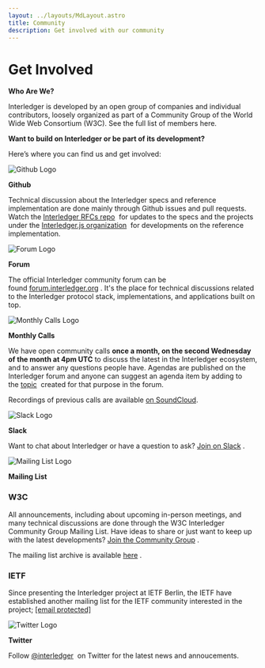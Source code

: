 ```yaml
---
layout: ../layouts/MdLayout.astro
title: Community
description: Get involved with our community
---
```


# Get Involved

**Who Are We?**

Interledger is developed by an open group of companies and individual contributors, loosely organized as part of a Community Group of the World Wide Web Consortium (W3C). See the full list of members here.

**Want to build on Interledger or be part of its development?**

Here’s where you can find us and get involved:

![Github Logo](/img/icon-github.svg)

**Github**

Technical discussion about the Interledger specs and reference implementation are done mainly through Github issues and pull requests. Watch the [Interledger RFCs repo](https://github.com/interledger/rfcs)  for updates to the specs and the projects under the [Interledger.js organization](https://github.com/interledgerjs)  for developments on the reference implementation.

![Forum Logo](/img/icon-forum.svg)

**Forum**

The official Interledger community forum can be found [forum.interledger.org](https://forum.interledger.org/) . It's the place for technical discussions related to the Interledger protocol stack, implementations, and applications built on top.

![Monthly Calls Logo](/img/icon-calls.svg)

**Monthly Calls**

We have open community calls **once a month, on the second Wednesday of the month at 4pm UTC** to discuss the latest in the Interledger ecosystem, and to answer any questions people have. Agendas are published on the Interledger forum and anyone can suggest an agenda item by adding to the [topic](https://forum.interledger.org/tags/community-call-agenda)  created for that purpose in the forum.

Recordings of previous calls are available [on SoundCloud](https://soundcloud.com/interledger).

![Slack Logo](/img/icon-slack.svg)

**Slack**

Want to chat about Interledger or have a question to ask? [Join on Slack](https://communityinviter.com/apps/interledger/interledger-working-groups-slack) .

![Mailing List Logo](/img/icon-w3c.svg)

**Mailing List**

### W3C

All announcements, including about upcoming in-person meetings, and many technical discussions are done through the W3C Interledger Community Group Mailing List. Have ideas to share or just want to keep up with the latest developments? [Join the Community Group](https://www.w3.org/community/interledger/) .

The mailing list archive is available [here](https://lists.w3.org/Archives/Public/public-interledger/) .

### IETF

Since presenting the Interledger project at IETF Berlin, the IETF have established another mailing list for the IETF community interested in the project; [\[email protected\]](https://www.ietf.org/mailman/listinfo/ledger)

![Twitter Logo](/img/icon-twitter.svg)

**Twitter**

Follow [@interledger](https://twitter.com/interledger)  on Twitter for the latest news and annoucements.

